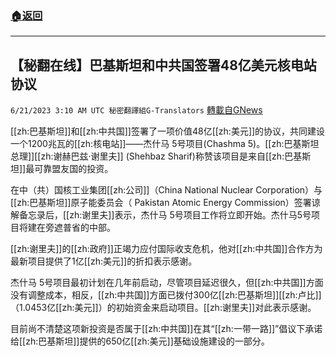 ###  [:house:返回](README.md)
---


## 【秘翻在线】巴基斯坦和中共国签署48亿美元核电站协议
`6/21/2023 3:10 AM UTC 秘密翻譯組G-Translators` [轉載自GNews](https://gnews.org/articles/1399330)

        

[[zh:巴基斯坦]]和[[zh:中共国]]签署了一项价值48亿[[zh:美元]]的协议，共同建设一个1200兆瓦的[[zh:核电站]]——杰什马 5号项目(Chashma 5)。[[zh:巴基斯坦总理]][[zh:谢赫巴兹·谢里夫]] (Shehbaz Sharif)称赞该项目是来自[[zh:巴基斯坦]]最可靠盟友国的投资。

在中（共）国核工业集团[[zh:公司]]（China National Nuclear Corporation）与[[zh:巴基斯坦]]原子能委员会（ Pakistan Atomic Energy Commission）签署谅解备忘录后，[[zh:谢里夫]]表示，杰什马 5号项目工作将立即开始。杰什马5号项目将建在旁遮普省的中部。

[[zh:谢里夫]]的[[zh:政府]]正竭力应付国际收支危机，他对[[zh:中共国]]合作方为最新项目提供了1亿[[zh:美元]]的折扣表示感谢。

杰什马 5号项目最初计划在几年前启动，尽管项目延迟很久，但[[zh:中共国]]方面没有调整成本，相反，[[zh:中共国]]方面已拨付300亿[[zh:巴基斯坦]][[zh:卢比]]（1.0453亿[[zh:美元]]）的初始资金来启动项目。[[zh:谢里夫]]对此表示感谢。

目前尚不清楚这项新投资是否属于[[zh:中共国]]在其“[[zh:一带一路]]”倡议下承诺给[[zh:巴基斯坦]]提供的650亿[[zh:美元]]基础设施建设的一部分。
